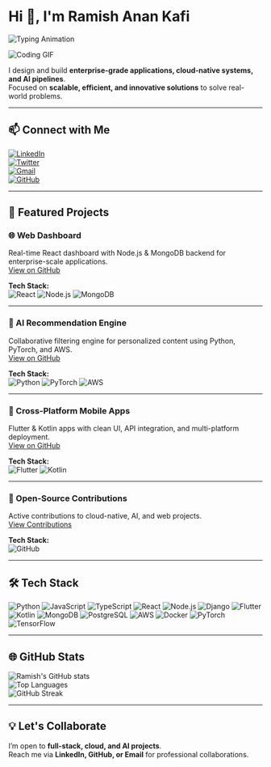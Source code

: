 # Hi 👋, I'm Ramish Anan Kafi

![Typing Animation](https://readme-typing-svg.herokuapp.com?font=Fira+Code&size=24&pause=1000&color=00ffae&width=500&lines=Full-Stack+Developer;Cloud+%26+AI+Explorer;Open-Source+Contributor)

![Coding GIF](https://media.giphy.com/media/3o7aD2saalBwwftBIY/giphy.gif)

I design and build **enterprise-grade applications, cloud-native systems, and AI pipelines**.  
Focused on **scalable, efficient, and innovative solutions** to solve real-world problems.

---

## 📫 Connect with Me

[![LinkedIn](https://img.shields.io/badge/LinkedIn-0077B5?style=for-the-badge&logo=linkedin&logoColor=white)](https://linkedin.com/in/ramishanan-kafi)  
[![Twitter](https://img.shields.io/badge/Twitter-1DA1F2?style=for-the-badge&logo=twitter&logoColor=white)](https://twitter.com/)  
[![Gmail](https://img.shields.io/badge/Email-D14836?style=for-the-badge&logo=gmail&logoColor=white)](mailto:rakafi003@gmail.com)  
[![GitHub](https://img.shields.io/badge/GitHub-181717?style=for-the-badge&logo=github&logoColor=white)](https://github.com/kafi003)

---

## 🚀 Featured Projects

### 🌐 Web Dashboard
Real-time React dashboard with Node.js & MongoDB backend for enterprise-scale applications.  
[View on GitHub](https://github.com/kafi003/your-repo-link)

**Tech Stack:**  
![React](https://img.shields.io/badge/React-20232A?style=for-the-badge&logo=react&logoColor=61DAFB) ![Node.js](https://img.shields.io/badge/Node.js-339933?style=for-the-badge&logo=nodedotjs&logoColor=white) ![MongoDB](https://img.shields.io/badge/MongoDB-4EA94B?style=for-the-badge&logo=mongodb&logoColor=white)

---

### 🤖 AI Recommendation Engine
Collaborative filtering engine for personalized content using Python, PyTorch, and AWS.  
[View on GitHub](https://github.com/kafi003/your-repo-link)

**Tech Stack:**  
![Python](https://img.shields.io/badge/Python-3776AB?style=for-the-badge&logo=python&logoColor=white) ![PyTorch](https://img.shields.io/badge/PyTorch-EE4C2C?style=for-the-badge&logo=pytorch&logoColor=white) ![AWS](https://img.shields.io/badge/AWS-232F3E?style=for-the-badge&logo=amazon-aws&logoColor=white)

---

### 📱 Cross-Platform Mobile Apps
Flutter & Kotlin apps with clean UI, API integration, and multi-platform deployment.  
[View on GitHub](https://github.com/kafi003/flutter-experiments)

**Tech Stack:**  
![Flutter](https://img.shields.io/badge/Flutter-02569B?style=for-the-badge&logo=flutter&logoColor=white) ![Kotlin](https://img.shields.io/badge/Kotlin-7F52FF?style=for-the-badge&logo=kotlin&logoColor=white)

---

### 🌟 Open-Source Contributions
Active contributions to cloud-native, AI, and web projects.  
[View Contributions](https://github.com/kafi003)

**Tech Stack:**  
![GitHub](https://img.shields.io/badge/GitHub-181717?style=for-the-badge&logo=github&logoColor=white)

---

## 🛠️ Tech Stack

![Python](https://img.shields.io/badge/-Python-3776AB?style=for-the-badge&logo=python&logoColor=white) 
![JavaScript](https://img.shields.io/badge/-JavaScript-F7DF1E?style=for-the-badge&logo=javascript&logoColor=black) 
![TypeScript](https://img.shields.io/badge/-TypeScript-3178C6?style=for-the-badge&logo=typescript&logoColor=white) 
![React](https://img.shields.io/badge/-React-20232A?style=for-the-badge&logo=react&logoColor=61DAFB) 
![Node.js](https://img.shields.io/badge/-Node.js-339933?style=for-the-badge&logo=nodedotjs&logoColor=white) 
![Django](https://img.shields.io/badge/-Django-092E20?style=for-the-badge&logo=django&logoColor=white) 
![Flutter](https://img.shields.io/badge/-Flutter-02569B?style=for-the-badge&logo=flutter&logoColor=white) 
![Kotlin](https://img.shields.io/badge/-Kotlin-7F52FF?style=for-the-badge&logo=kotlin&logoColor=white) 
![MongoDB](https://img.shields.io/badge/-MongoDB-4EA94B?style=for-the-badge&logo=mongodb&logoColor=white) 
![PostgreSQL](https://img.shields.io/badge/-PostgreSQL-4169E1?style=for-the-badge&logo=postgresql&logoColor=white) 
![AWS](https://img.shields.io/badge/-AWS-232F3E?style=for-the-badge&logo=amazon-aws&logoColor=white) 
![Docker](https://img.shields.io/badge/-Docker-2496ED?style=for-the-badge&logo=docker&logoColor=white) 
![PyTorch](https://img.shields.io/badge/-PyTorch-EE4C2C?style=for-the-badge&logo=pytorch&logoColor=white) 
![TensorFlow](https://img.shields.io/badge/-TensorFlow-FF6F00?style=for-the-badge&logo=tensorflow&logoColor=white)

---

## 🌐 GitHub Stats

![Ramish's GitHub stats](https://github-readme-stats.vercel.app/api?username=kafi003&show_icons=true&theme=radical&count_private=true&hide_border=true)  
![Top Languages](https://github-readme-stats.vercel.app/api/top-langs/?username=kafi003&layout=compact&theme=radical&hide_border=true)  
![GitHub Streak](https://github-readme-streak-stats.herokuapp.com/?user=kafi003&theme=radical&hide_border=true)

---

## 💡 Let's Collaborate

I’m open to **full-stack, cloud, and AI projects**.  
Reach me via **LinkedIn, GitHub, or Email** for professional collaborations.
